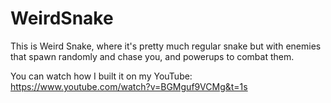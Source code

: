 # WeirdSnake

This is Weird Snake, where it's pretty much regular snake but with enemies that spawn randomly and chase you, and powerups to combat them.

You can watch how I built it on my YouTube: https://www.youtube.com/watch?v=BGMguf9VCMg&t=1s
